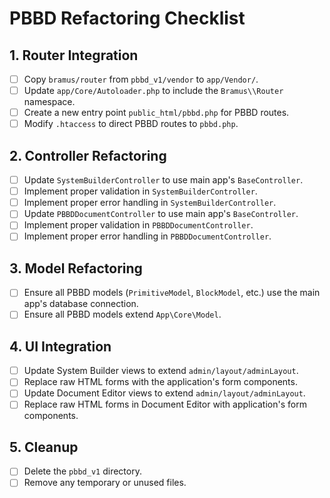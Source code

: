 # PBBD Refactoring Checklist

## 1. Router Integration
- [ ] Copy `bramus/router` from `pbbd_v1/vendor` to `app/Vendor/`.
- [ ] Update `app/Core/Autoloader.php` to include the `Bramus\\Router` namespace.
- [ ] Create a new entry point `public_html/pbbd.php` for PBBD routes.
- [ ] Modify `.htaccess` to direct PBBD routes to `pbbd.php`.

## 2. Controller Refactoring
- [ ] Update `SystemBuilderController` to use main app's `BaseController`.
- [ ] Implement proper validation in `SystemBuilderController`.
- [ ] Implement proper error handling in `SystemBuilderController`.
- [ ] Update `PBBDDocumentController` to use main app's `BaseController`.
- [ ] Implement proper validation in `PBBDDocumentController`.
- [ ] Implement proper error handling in `PBBDDocumentController`.

## 3. Model Refactoring
- [ ] Ensure all PBBD models (`PrimitiveModel`, `BlockModel`, etc.) use the main app's database connection.
- [ ] Ensure all PBBD models extend `App\Core\Model`.

## 4. UI Integration
- [ ] Update System Builder views to extend `admin/layout/adminLayout`.
- [ ] Replace raw HTML forms with the application's form components.
- [ ] Update Document Editor views to extend `admin/layout/adminLayout`.
- [ ] Replace raw HTML forms in Document Editor with application's form components.

## 5. Cleanup
- [ ] Delete the `pbbd_v1` directory.
- [ ] Remove any temporary or unused files.
